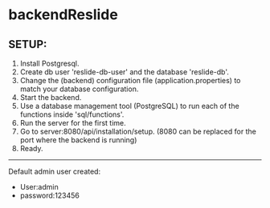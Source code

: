 # backendReslide

## SETUP:

1. Install Postgresql.
2. Create db user 'reslide-db-user' and the database 'reslide-db'.
3. Change the (backend) configuration file (application.properties) to match your database configuration.
4. Start the backend.
5. Use a database management tool (PostgreSQL) to run each of the functions inside 'sql/functions'.
6. Run the server for the first time.
7. Go to server:8080/api/installation/setup. (8080 can be replaced for the port where the backend is running)
8. Ready.
---
Default admin user created:
* User:admin
* password:123456